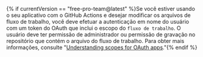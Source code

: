 {% if currentVersion == "free-pro-team@latest" %}Se você estiver usando o seu aplicativo com o GitHub Actions e desejar modificar os arquivos de fluxo de trabalho, você deve efetuar a autenticação em nome do usuário com um token do OAuth que inclui o escopo do `fluxo de trabalho`. O usuário deve ter permissão de administrador ou permissão de gravação no repositório que contém o arquivo do fluxo de trabalho. Para obter mais informações, consulte "[Understanding scopes for OAuth apps](/apps/building-oauth-apps/understanding-scopes-for-oauth-apps/#available-scopes)."{% endif %}
